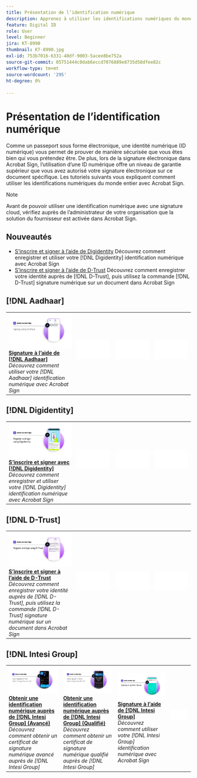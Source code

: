 ```yaml
---
title: Présentation de l’identification numérique
description: Apprenez à utiliser les identifications numériques du monde entier avec Acrobat Sign
feature: Digital ID
role: User
level: Beginner
jira: KT-8990
thumbnail: KT-8990.jpg
exl-id: 753b7016-6331-40df-9003-5acee8be752a
source-git-commit: 05751444c0dab6eccd7076889e8735d58dfee82c
workflow-type: tm+mt
source-wordcount: '295'
ht-degree: 0%

---
```


# Présentation de l’identification numérique

Comme un passeport sous forme électronique, une identité numérique (ID numérique) vous permet de prouver de manière sécurisée que vous êtes bien qui vous prétendez être. De plus, lors de la signature électronique dans Acrobat Sign, l’utilisation d’une ID numérique offre un niveau de garantie supérieur que vous avez autorisé votre signature électronique sur ce document spécifique. Les tutoriels suivants vous expliquent comment utiliser les identifications numériques du monde entier avec Acrobat Sign.

>[!NOTE]
>
>Avant de pouvoir utiliser une identification numérique avec une signature cloud, vérifiez auprès de l’administrateur de votre organisation que la solution du fournisseur est activée dans Acrobat Sign.

## Nouveautés

* [S’inscrire et signer à l’aide de Digidentity](digidentity-sign.md)
Découvrez comment enregistrer et utiliser votre [!DNL Digidentity] identification numérique avec Acrobat Sign
* [S’inscrire et signer à l’aide de D-Trust](d-trust.md)
Découvrez comment enregistrer votre identité auprès de [!DNL D-Trust], puis utilisez la commande [!DNL D-Trust] signature numérique sur un document dans Acrobat Sign

## [!DNL Aadhaar]

<table style="table-layout:fixed">
<tr>
 <td>
    <a href="aadhaar-sign.md">
      <img alt="Signature à l’aide de [!DNL Aadhaar]" src="assets/Aadhaarsign_1280.png" />
    </a>
    <div>
    <a href="aadhaar-sign.md"><strong>Signature à l’aide de [!DNL Aadhaar]</strong></a>
    </div>
    <em>Découvrez comment utiliser votre [!DNL Aadhaar] identification numérique avec Acrobat Sign</em>
    <br>
  </td>
  <td>
    <img alt="Espaceur" src="../assets/Whitespacer.png" />
    <div>
    <br>
  </td>
  <td>
    <img alt="Espaceur" src="../assets/Whitespacer.png" />
    <div>
    <br>
  </td>
  <td>
    <img alt="Espaceur" src="../assets/Whitespacer.png" />
    <div>
    <br>
  </td>
</tr>
</table>

## [!DNL Digidentity]

<table style="table-layout:fixed">
<tr>
  <td>
    <a href="digidentity-sign.md">
      <img alt="S’inscrire et signer à l’aide d’un [!DNL Digidentity] identification numérique" src="assets/Digidentitysign_1280.png" />
    </a>
    <div>
    <a href="digidentity-sign.md"><strong>S’inscrire et signer avec [!DNL Digidentity]</strong></a>
    </div>
    <em>Découvrez comment enregistrer et utiliser votre [!DNL Digidentity] identification numérique avec Acrobat Sign</em>
    <br>
  </td>
  <td>
    <img alt="Espaceur" src="../assets/Whitespacer.png" />
    <div>
    <br>
  </td>
  <td>
    <img alt="Espaceur" src="../assets/Whitespacer.png" />
    <div>
    <br>
  </td>
  <td>
    <img alt="Espaceur" src="../assets/Whitespacer.png" />
    <div>
    <br>
  </td>
</tr>
</table>

## [!DNL D-Trust]

<table style="table-layout:fixed">
<tr>
  <td>
    <a href="d-trust.md">
      <img alt="S’inscrire et signer à l’aide de D-Trust" src="assets/Dtrust.png" />
    </a>
    <div>
    <a href="d-trust.md"><strong>S’inscrire et signer à l’aide de D-Trust</strong></a>
    </div>
    <em>Découvrez comment enregistrer votre identité auprès de [!DNL D-Trust], puis utilisez la commande [!DNL D-Trust] signature numérique sur un document dans Acrobat Sign</em>
    <br>
  </td>
  <td>
    <img alt="Espaceur" src="../assets/Whitespacer.png" />
    <div>
    <br>
  </td>
  <td>
    <img alt="Espaceur" src="../assets/Whitespacer.png" />
    <div>
    <br>
  </td>
  <td>
    <img alt="Espaceur" src="../assets/Whitespacer.png" />
    <div>
    <br>
  </td>
  </tr>
  </table>

## [!DNL Intesi Group]

<table style="table-layout:fixed">
<tr>
  <td>
    <a href="intesi-advanced.md">
      <img alt="Obtention d’un ID numérique auprès de l’Intesi Group (avancé)" src="assets/IntesiAdvanced_1280.png" />
    </a>
    <div>
    <a href="intesi-advanced.md"><strong>Obtenir une identification numérique auprès de [!DNL Intesi Group] (Avancé)</strong></a>
    </div>
    <em>Découvrez comment obtenir un certificat de signature numérique avancé auprès de [!DNL Intesi Group]</em>
    <br>
  </td>
  <td>
    <a href="intesi-qualified.md">
      <img alt="Obtenir une identification numérique auprès de [!DNL Intesi Group] (Qualifié)" src="assets/IntesiQualified_1280.png" />
    </a>
    <div>
    <a href="intesi-qualified.md"><strong>Obtenir une identification numérique auprès de [!DNL Intesi Group] (Qualifié)</strong></a>
    </div>
    <em>Découvrez comment obtenir un certificat de signature numérique qualifié auprès de [!DNL Intesi Group]</em>
    <br>
  </td>
  <td>
    <a href="intesi-sign.md">
      <img alt="Signature avec Intesi Group" src="assets/IntesiSign_1280.png" />
    </a>
    <div>
    <a href="intesi-sign.md"><strong>Signature à l’aide de [!DNL Intesi Group]</strong></a>
    </div>
    <em>Découvrez comment utiliser votre [!DNL Intesi Group] identification numérique avec Acrobat Sign</em>
    <br>
  </td>
  <td>
    <img alt="Espaceur" src="../assets/Whitespacer.png" />
    <div>
    <br>
  </td>
</tr>
</table>
